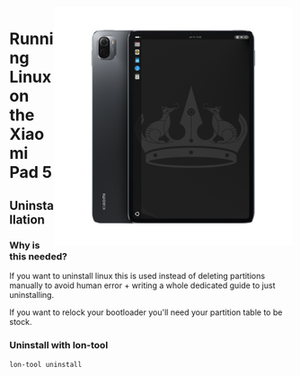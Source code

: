<img align="right" src="../../assets/nabu.png" width="425" alt="Linux Running On A Xiaomi Pad 5">

# Running Linux on the Xiaomi Pad 5

## Uninstallation

### Why is this needed?

If you want to uninstall linux this is used instead of deleting partitions manually to avoid human error + writing a whole dedicated guide to just uninstalling.

If you want to relock your bootloader you'll need your partition table to be stock.

### Uninstall with lon-tool

```cmd
lon-tool uninstall
```
